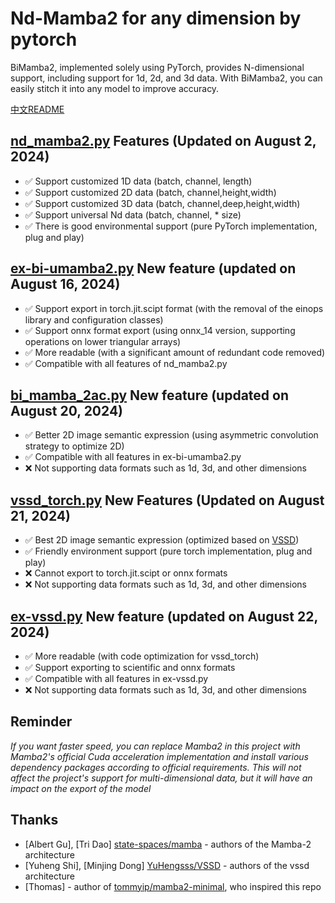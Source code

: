 # Nd-Mamba2 for any dimension by pytorch
BiMamba2, implemented solely using PyTorch, provides N-dimensional support, including support for 1d, 2d, and 3d data. With BiMamba2, you can easily stitch it into any model to improve accuracy.

[中文README](README_中文.md)

## [nd_mamba2.py](torchnssd/nd_mamba2.py) Features (Updated on August 2, 2024)
-  ✅  Support customized 1D data (batch, channel, length)
-  ✅  Support customized 2D data (batch, channel,height,width)
-  ✅  Support customized 3D data (batch, channel,deep,height,width)
-  ✅  Support universal Nd data (batch, channel, * size)
-  ✅  There is good environmental support (pure PyTorch implementation, plug and play)
  
## [ex-bi-umamba2.py](torchnssd/nd_mamba2.py) New feature (updated on August 16, 2024)
-  ✅  Support export in torch.jit.scipt format (with the removal of the einops library and configuration classes)
-  ✅  Support onnx format export (using onnx_14 version, supporting operations on lower triangular arrays)
-  ✅  More readable (with a significant amount of redundant code removed)
-  ✅  Compatible with all features of nd_mamba2.py
  
## [bi_mamba_2ac.py](torchnssd/bi_mamba_2ac.py) New feature (updated on August 20, 2024)
-  ✅  Better 2D image semantic expression (using asymmetric convolution strategy to optimize 2D)
-  ✅  Compatible with all features in ex-bi-umamba2.py
-  ❌  Not supporting data formats such as 1d, 3d, and other dimensions

 
## [vssd_torch.py](torchnssd/vssd_torch.py) New Features (Updated on August 21, 2024)
-  ✅  Best 2D image semantic expression (optimized based on [VSSD]( https://github.com/YuHengsss/VSSD  ))
-  ✅  Friendly environment support (pure torch implementation, plug and play)
-  ❌  Cannot export to torch.jit.scipt or onnx formats
-  ❌  Not supporting data formats such as 1d, 3d, and other dimensions

## [ex-vssd.py](torchnssd/ex-vssd.py) New feature (updated on August 22, 2024) 
-  ✅  More readable (with code optimization for vssd_torch)
-  ✅  Support exporting to scientific and onnx formats
-  ✅  Compatible with all features in ex-vssd.py
-  ❌  Not supporting data formats such as 1d, 3d, and other dimensions

## Reminder
*If you want faster speed, you can replace Mamba2 in this project with Mamba2's official Cuda acceleration implementation and install various dependency packages according to official requirements. This will not affect the project's support for multi-dimensional data, but it will have an impact on the export of the model*
 
   
## Thanks
* [Albert Gu], [Tri Dao] [state-spaces/mamba]( https://github.com/state-spaces/mamba ) - authors of the Mamba-2 architecture
* [Yuheng Shi], [Minjing Dong] [YuHengsss/VSSD]( https://github.com/YuHengsss/VSSD ) - authors of the vssd architecture
* [Thomas] - author of [tommyip/mamba2-minimal]( https://github.com/tommyip/mamba2-minimal ),  who inspired this repo
 

